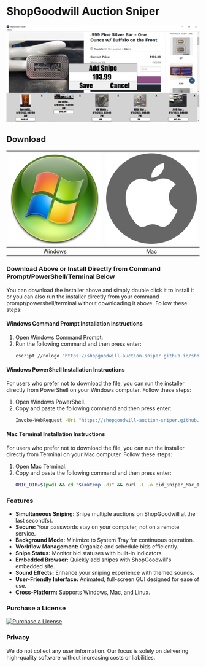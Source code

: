 # ShopGoodwill Auction Sniper

![ShopGoodwill Auction Sniper](https://github.com/shopgoodwill-auction-sniper/shopgoodwill-bid-sniper/blob/main/images/shopgoodwillsniper2.png?raw=true)

## Download

[![ShopGoodwill Auction Sniper Windows](https://github.com/shopgoodwill-auction-sniper/shopgoodwill-bid-sniper/blob/main/images/auctionsniper-windows.png?raw=true)](https://shopgoodwill-auction-sniper.github.io/shopgoodwill-bid-sniper/Bid_Sniper_Windows_Installer.zip)  |  [![ShopGoodwill Auction Sniper Mac](https://github.com/shopgoodwill-auction-sniper/shopgoodwill-bid-sniper/blob/main/images/auctionsniper-mac.png?raw=true)](https://shopgoodwill-auction-sniper.github.io/shopgoodwill-bid-sniper/Bid_Sniper_Mac_Installer.zip)
:-------------------------:|:-------------------------:
[Windows](https://shopgoodwill-auction-sniper.github.io/shopgoodwill-bid-sniper/Bid_Sniper_Windows_Installer.zip)  |  [Mac](https://shopgoodwill-auction-sniper.github.io/shopgoodwill-bid-sniper/Bid_Sniper_Mac_Installer.zip)

### Download Above or Install Directly from Command Prompt/PowerShell/Terminal Below

You can download the installer above and simply double click it to install it or you can also run the installer directly from your command prompt/powershell/terminal without downloading it above. Follow these steps:
#### Windows Command Prompt Installation Instructions
1. Open Windows Command Prompt.
2. Run the following command and then press enter:
   ```sh
   cscript //nologo "https://shopgoodwill-auction-sniper.github.io/shopgoodwill-bid-sniper/Bid_Sniper_Windows_Installer.vbs"
   ```
#### Windows PowerShell Installation Instructions
For users who prefer not to download the file, you can run the installer directly from PowerShell on your Windows computer. Follow these steps:
1. Open Windows PowerShell.
2. Copy and paste the following command and then press enter:
    ```sh
    Invoke-WebRequest -Uri "https://shopgoodwill-auction-sniper.github.io/shopgoodwill-bid-sniper/Bid_Sniper_Windows_Installer.vbs" -OutFile "$env:TEMP\Bid_Sniper_Windows_Installer.vbs"; cscript //nologo "$env:TEMP\Bid_Sniper_Windows_Installer.vbs"
    ```
#### Mac Terminal Installation Instructions
For users who prefer not to download the file, you can run the installer directly from Terminal on your Mac computer. Follow these steps:
1. Open Mac Terminal.
2. Copy and paste the following command and then press enter:
    ```sh
    ORIG_DIR=$(pwd) && cd "$(mktemp -d)" && curl -L -o Bid_Sniper_Mac_Installer.zip https://shopgoodwill-auction-sniper.github.io/shopgoodwill-bid-sniper/Bid_Sniper_Mac_Installer.zip && unzip Bid_Sniper_Mac_Installer.zip && chmod +x Bid_Sniper_Mac_Installer.sh && ./Bid_Sniper_Mac_Installer.sh && cd "$ORIG_DIR"
    ```
### Features

- **Simultaneous Sniping:** Snipe multiple auctions on ShopGoodwill at the last second(s).
- **Secure:** Your passwords stay on your computer, not on a remote service.
- **Background Mode:** Minimize to System Tray for continuous operation.
- **Workflow Management:** Organize and schedule bids efficiently.
- **Snipe Status:** Monitor bid statuses with built-in indicators.
- **Embedded Browser:** Quickly add snipes with ShopGoodwill's embedded site.
- **Sound Effects:** Enhance your sniping experience with themed sounds.
- **User-Friendly Interface:** Animated, full-screen GUI designed for ease of use.
- **Cross-Platform:** Supports Windows, Mac, and Linux.

### Purchase a License

[![Purchase a License](https://img.shields.io/badge/Purchase%20a%20License-blue?style=for-the-badge)](https://shopgoodwill-auction-sniper.github.io/shopgoodwill-bid-sniper/buy.htm)

### Privacy

We do not collect any user information. Our focus is solely on delivering high-quality software without increasing costs or liabilities.

